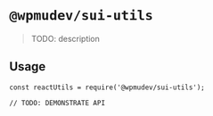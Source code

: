 # `@wpmudev/sui-utils`

> TODO: description

## Usage

```
const reactUtils = require('@wpmudev/sui-utils');

// TODO: DEMONSTRATE API
```
